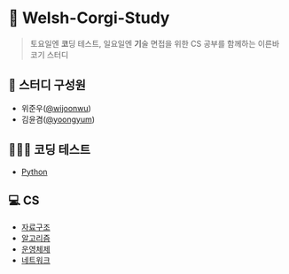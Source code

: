 # 🐶 Welsh-Corgi-Study
> 토요일엔 **코**딩 테스트, 일요일엔 **기**술 면접을 위한 CS 공부를 함께하는 이른바 코기 스터디

## 💁 스터디 구성원
- 위준우([@wijoonwu](https://github.com/wijoonwu))
- 김윤겸([@yoongyum](https://github.com/yoongyum))

## 👩🏻‍💻 코딩 테스트
- [Python](https://github.com/wijoonwu/Welsh-Corgi-Study/tree/main/coding-test/python)


## 💻 CS
- [자료구조](https://github.com/wijoonwu/Welsh-Corgi-Study/tree/main/cs/data-structure)
- [알고리즘]()
- [운영체제]()
- [네트워크](https://github.com/wijoonwu/Welsh-Corgi-Study/tree/main/cs/network)
